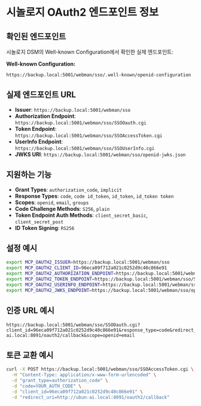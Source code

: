 # 시놀로지 OAuth2 엔드포인트 정보

## 확인된 엔드포인트

시놀로지 DSM의 Well-known Configuration에서 확인한 실제 엔드포인트:

**Well-known Configuration:**
```
https://backup.local:5001/webman/sso/.well-known/openid-configuration
```

## 실제 엔드포인트 URL

- **Issuer**: `https://backup.local:5001/webman/sso`
- **Authorization Endpoint**: `https://backup.local:5001/webman/sso/SSOOauth.cgi`
- **Token Endpoint**: `https://backup.local:5001/webman/sso/SSOAccessToken.cgi`
- **UserInfo Endpoint**: `https://backup.local:5001/webman/sso/SSOUserInfo.cgi`
- **JWKS URI**: `https://backup.local:5001/webman/sso/openid-jwks.json`

## 지원하는 기능

- **Grant Types**: `authorization_code`, `implicit`
- **Response Types**: `code`, `code id_token`, `id_token`, `id_token token`
- **Scopes**: `openid`, `email`, `groups`
- **Code Challenge Methods**: `S256`, `plain`
- **Token Endpoint Auth Methods**: `client_secret_basic`, `client_secret_post`
- **ID Token Signing**: `RS256`

## 설정 예시

```bash
export MCP_OAUTH2_ISSUER=https://backup.local:5001/webman/sso
export MCP_OAUTH2_CLIENT_ID=96eca09f712a021c0252d9c40c866e91
export MCP_OAUTH2_AUTHORIZATION_ENDPOINT=https://backup.local:5001/webman/sso/SSOOauth.cgi
export MCP_OAUTH2_TOKEN_ENDPOINT=https://backup.local:5001/webman/sso/SSOAccessToken.cgi
export MCP_OAUTH2_USERINFO_ENDPOINT=https://backup.local:5001/webman/sso/SSOUserInfo.cgi
export MCP_OAUTH2_JWKS_ENDPOINT=https://backup.local:5001/webman/sso/openid-jwks.json
```

## 인증 URL 예시

```
https://backup.local:5001/webman/sso/SSOOauth.cgi?client_id=96eca09f712a021c0252d9c40c866e91&response_type=code&redirect_uri=http://ubun-ai.local:8091/oauth2/callback&scope=openid+email
```

## 토큰 교환 예시

```bash
curl -X POST https://backup.local:5001/webman/sso/SSOAccessToken.cgi \
  -H "Content-Type: application/x-www-form-urlencoded" \
  -d "grant_type=authorization_code" \
  -d "code=YOUR_AUTH_CODE" \
  -d "client_id=96eca09f712a021c0252d9c40c866e91" \
  -d "redirect_uri=http://ubun-ai.local:8091/oauth2/callback"
```

